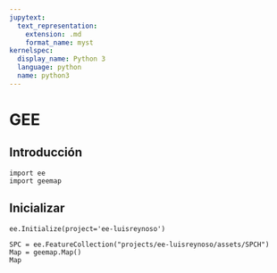 ```yaml
---
jupytext:
  text_representation:
    extension: .md
    format_name: myst
kernelspec:
  display_name: Python 3
  language: python
  name: python3
---
```


# GEE

## Introducción


```{code-cell} ipython3
import ee
import geemap

```
## Inicializar

```{code-cell} ipython3
ee.Initialize(project='ee-luisreynoso')
```

```{code-cell} ipython3
SPC = ee.FeatureCollection("projects/ee-luisreynoso/assets/SPCH")
Map = geemap.Map()
Map
```

